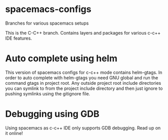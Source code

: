 # spacemacs-configs
Branches for various spacemacs setups

This is the C-C++ branch. Contains layers and packages for various c-c++ IDE features.

# Auto complete using helm

This version of spacemacs configs for c-c++ mode contains helm-gtags. In order to auto complete with helm-gtags you need GNU global and run the command gtags in project root. Any outside project root include directories you can symlink to from the project include directory and then just ignore to pushing symlinks using the gitignore file.

# Debugging using GDB

Using spacemacs as c-c++ IDE only supports GDB debugging. Read up on it online!
